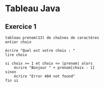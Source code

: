 # Tableau Java

## Exercice 1

    tableau prenom(13) de chaînes de caractères
    entier choix

    écrire "Quel est votre choix : "
    lire choix

    si choix >= 1 et choix <= |prenom| alors
        écrire "Bonjour " + prenom[choix - 1]
    sinon
        écrire "Error 404 not found"
    fin si
